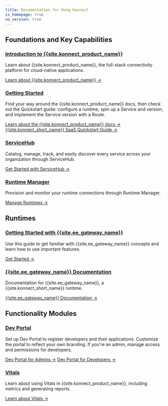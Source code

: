 ```yaml
---
title: Documentation for Kong Konnect
is_homepage: true
no_version: true
---
```

<div class="docs-grid">

<h2 class="docs-grid-section-title">Foundations and Key Capabilities</h2>

  <div class="docs-grid-block">
    <h3><a href="/konnect/overview">Introduction to {{site.konnect_product_name}}</a></h3>
    <p>Learn about {{site.konnect_product_name}}, the full-stack connectivity
    platform for cloud-native applications.</p>
    <a href="/konnect/overview">Learn about {{site.konnect_product_name}} &rarr;</a>
  </div>

  <div class="docs-grid-block">
    <h3><a href="/konnect/using-konnect-docs">Getting Started</a></h3>
    <p>Find your way around the {{site.konnect_product_name}} docs, then check
    out the Quickstart guide: configure a runtime, spin up a Service
    and version, and implement the Service version with a Route. </p>
    <a href="/konnect/using-konnect-docs">Learn about the
    {{site.konnect_product_name}} docs &rarr;</a>
    <a href="/konnect/getting-started/configure-runtime">{{site.konnect_short_name}}
    SaaS Quickstart Guide &rarr;</a>
  </div>

  <div class="docs-grid-block">
    <h3><a href="/konnect/servicehub">ServiceHub</a></h3>
    <p>Catalog, manage, track, and easily discover every service across your
    organization through ServiceHub. </p>
    <a href="/konnect/servicehub">Get Started with
    ServiceHub &rarr;</a>
  </div>

  <div class="docs-grid-block">
    <h3><a href="/konnect/runtime-manager">Runtime Manager</a></h3>
    <p>Provision and monitor your runtime connections through Runtime
    Manager.</p>
    <a href="/konnect/runtime-manager">Manage Runtimes &rarr;</a>
  </div>

<h2 class="docs-grid-section-title">Runtimes</h2>

  <div class="docs-grid-block">
    <h3><a href="/getting-started-guide/latest/overview">Getting Started with {{site.ee_gateway_name}}</a></h3>
    <p>Use this guide to get familiar with {{site.ee_gateway_name}} concepts and learn how to use important features.</p>
    <a href="/getting-started-guide/latest/overview">Get Started &rarr;</a>
  </div>

  <div class="docs-grid-block">
    <h3><a href="/enterprise/latest">{{site.ee_gateway_name}} Documentation</a></h3>
    <p>Documentation for {{site.ee_gateway_name}}, a {{site.konnect_short_name}} runtime.</p>
    <a href="/enterprise/latest">{{site.ee_gateway_name}} Documentation &rarr;</a>
  </div>

<h2 class="docs-grid-section-title">Functionality Modules</h2>

  <div class="docs-grid-block">
    <h3><a href="/konnect/dev-portal">Dev Portal</a></h3>
    <p>Set up Dev Portal to register developers and their applications.
    Customize the portal to reflect your own branding. If you're
    an admin, manage access and permissions for developers. </p>
    <a href="/konnect/dev-portal/administrators/app-registration/manage-app-connections/">Dev Portal for Admins &rarr;</a>
    <a href="/konnect/dev-portal/developers/dev-reg/">Dev Portal for Developers &rarr;</a>
  </div>

  <div class="docs-grid-block">
    <h3><a href="/konnect/vitals">Vitals</a></h3>
    <p>Learn about using Vitals in {{site.konnect_product_name}}, including
    metrics and generating reports. </p>
    <a href="/konnect/vitals">Learn about Vitals &rarr;</a>
  </div>

</div>
